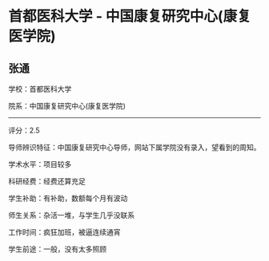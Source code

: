 # 首都医科大学 - 中国康复研究中心(康复医学院)

## 张通

学校：首都医科大学

院系：中国康复研究中心(康复医学院)

* * *

评分：2.5

导师辨识特征：中国康复研究中心导师，网站下属学院没有录入，望看到的周知。

学术水平：项目较多

科研经费：经费还算充足

学生补助：有补助，数额每个月有波动

师生关系：杂活一堆，与学生几乎没联系

工作时间：疯狂加班，被逼连续通宵

学生前途：一般，没有太多照顾